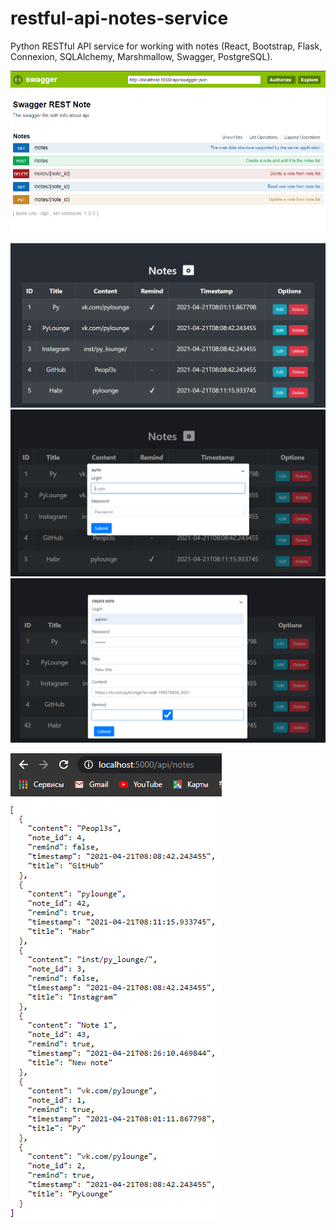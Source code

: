 # restful-api-notes-service
Python RESTful API service for working with notes (React, Bootstrap, Flask, Connexion, SQLAlchemy, Marshmallow, Swagger, PostgreSQL). 

![](https://github.com/Peopl3s/restful-api-notes-service/blob/main/flask-backend/examples/swagger1.PNG)

![](https://github.com/Peopl3s/restful-api-notes-service/blob/main/flask-backend/examples/screen1.PNG)
![](https://github.com/Peopl3s/restful-api-notes-service/blob/main/flask-backend/examples/screen2.PNG)
![](https://github.com/Peopl3s/restful-api-notes-service/blob/main/flask-backend/examples/screen3.PNG)

![](https://github.com/Peopl3s/restful-api-notes-service/blob/main/flask-backend/examples/raw.PNG)
